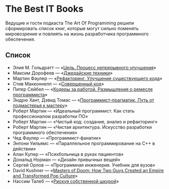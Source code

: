 # The Best IT Books

Ведущие и гости подкаста The Art Of Programming решили сформировать список книг, которые могут сильно поменять мировозрение и повлиять на жизнь разработчика программного обеспечения. 

## Список

* Элия М. Гольдратт — «[Цель. Процесс непрерывного улучшения](./books/TheGoal.md)» 
* Максим Дорофеев — «[Джедайские техники](./books/JediTechnology.md)» 
* Мартин Фаулер — «[Рефакторинг. Улучшение существующего кода](./books/Refactoring.md)» 
* Стив Макконнелл — «[Совершенный код](./books/CodeComplete.md)»
* Питер Сейбел — «[Кодеры за работой. Размышления о ремесле программиста](./books/CodersAtWork.md)»
* Эндрю Хант, Дэвид Томас — «[Программист-прагматик. Путь от подмастерья к мастеру](./books/ThePragmaticProgrammer.md)» 
* Роберт Мартин — «Идеальный программист. Как стать профессионалом разработки ПО» 
* Роберт Мартин — «Чистый код: создание, анализ и рефакторинг»
* Роберт Мартин — «Чистая архитектура. Искусство разработки программного обеспечения» 
* Чед Фаулер — «Программист-фанатик» 
* Энтони Уильямс — «Параллельное программирование на С++ в действии»
* Алан Купер —  «Психбольница в руках пациентов»
* Дональд Норман — «Дизайн привычных вещей» 
* Сергей Орлов — «Программная инженерия. Учебник для вузов» 
* David Kushner — «[Masters of Doom: How Two Guys Created an Empire and Transformed Pop Culture](./books/MastersOfDoom.md)»
* Нассим Талеб — «[Рискуя собственной шкурой](./books/SkinInTheGame.md)»
